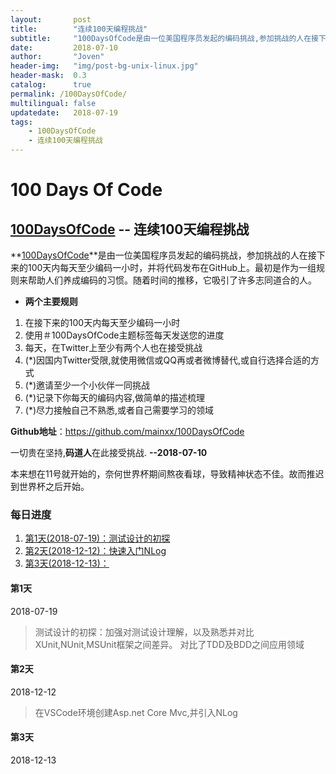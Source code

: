 ```yaml
---
layout:       post
title:        "连续100天编程挑战"
subtitle:     "100DaysOfCode是由一位美国程序员发起的编码挑战,参加挑战的人在接下来的100天内每天至少编码一小时,并将代码发布在GitHub上."
date:         2018-07-10
author:       "Joven"
header-img:   "img/post-bg-unix-linux.jpg"
header-mask:  0.3
catalog:      true
permalink: /100DaysOfCode/
multilingual: false
updatedate:   2018-07-19
tags:
    - 100DaysOfCode
    - 连续100天编程挑战
---
```

# 100 Days Of Code

## [100DaysOfCode] -- 连续100天编程挑战

 **[100DaysOfCode]**是由一位美国程序员发起的编码挑战，参加挑战的人在接下来的100天内每天至少编码一小时，并将代码发布在GitHub上。最初是作为一组规则来帮助人们养成编码的习惯。随着时间的推移，它吸引了许多志同道合的人。

* **两个主要规则**
1. 在接下来的100天内每天至少编码一小时
2. 使用＃100DaysOfCode主题标签每天发送您的进度
3. 每天，在Twitter上至少有两个人也在接受挑战
4. (*)因国内Twitter受限,就使用微信或QQ再或者微博替代,或自行选择合适的方式
5. (*)邀请至少一个小伙伴一同挑战
6. (*)记录下你每天的编码内容,做简单的描述梳理
7. (*)尽力接触自己不熟悉,或者自己需要学习的领域

**Github地址**：<https://github.com/mainxx/100DaysOfCode>

一切贵在坚持,**码道人**在此接受挑战. **--2018-07-10**

本来想在11号就开始的，奈何世界杯期间熬夜看球，导致精神状态不佳。故而推迟到世界杯之后开始。

### 每日进度

1. [第1天(2018-07-19)：测试设计的初探](#第1天)
2. [第2天(2018-12-12)：快速入门NLog](#第2天)
3. [第3天(2018-12-13)：](#第3天)

#### 第1天

2018-07-19

> 测试设计的初探：加强对测试设计理解，以及熟悉并对比XUnit,NUnit,MSUnit框架之间差异。
> 对比了TDD及BDD之间应用领域

#### 第2天

2018-12-12

> 在VSCode环境创建Asp.net Core Mvc,并引入NLog

#### 第3天

2018-12-13

[100DaysOfCode]:<http://100daysofcode.com/> "100DaysOfCode"
